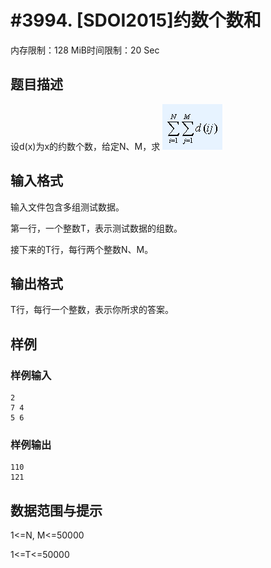 # #3994. [SDOI2015]约数个数和

内存限制：128 MiB时间限制：20 Sec

## 题目描述

 设d(x)为x的约数个数，给定N、M，求  ![](upload/201504/111.jpg)

## 输入格式

输入文件包含多组测试数据。

第一行，一个整数T，表示测试数据的组数。

接下来的T行，每行两个整数N、M。

## 输出格式

 T行，每行一个整数，表示你所求的答案。

## 样例

### 样例输入

    
    2
    7 4
    5 6
    

### 样例输出

    
    110
    121
    

## 数据范围与提示

 1<=N, M<=50000

1<=T<=50000

